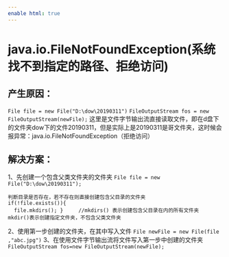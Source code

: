 ```yaml
---
enable html: true
---
```

# **java.io.FileNotFoundException(系统找不到指定的路径、拒绝访问)**

## 产生原因：
`File file = new File("D:\dow\20190311")`
`FileOutputStream fos = new FileOutputStream(newFile);`
这里是文件字节输出流直接读取文件，即在d盘下的文件夹dow下的文件20190311，但是实际上是20190311是哥文件夹，这时候会报异常：java.io.FileNotFoundException（拒绝访问）
## 解决方案：
1、先创建一个包含父类文件夹的文件夹
`File file = new File("D:\dow\20190311");`
```
判断目录是否存在，若不存在则直接创建包含父目录的文件夹
if(!file.exists()){
  file.mkdirs(); }     //mkdirs() 表示创建包含父目录在内的所有文件夹  mkdir()表示创建指定文件夹，不包含父类文件夹
```
2、使用第一步创建的文件夹，在其中写入文件
`File newFile = new File(file ,"abc.jpg")`
3、在使用文件字节输出流将文件写入第一步中创建的文件夹
`FileOutputStream fos=new FileOutputStream(newFile);`

